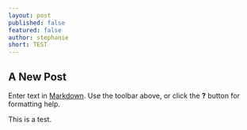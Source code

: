 ```yaml
---
layout: post
published: false
featured: false
author: stephanie
short: TEST
---
```


## A New Post

Enter text in [Markdown](http://daringfireball.net/projects/markdown/). Use the toolbar above, or click the **?** button for formatting help.

This is a test.
